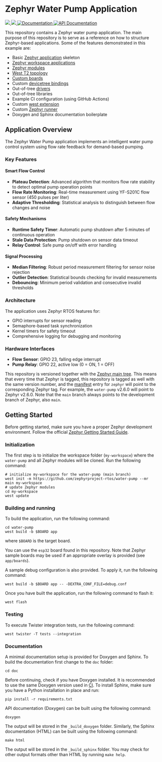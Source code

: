 # Zephyr Water Pump Application

<a href="https://github.com/zephyrproject-rtos/water-pump/actions/workflows/build.yml?query=branch%3Amain">
  <img src="https://github.com/zephyrproject-rtos/water-pump/actions/workflows/build.yml/badge.svg?event=push">
</a>
<a href="https://github.com/zephyrproject-rtos/water-pump/actions/workflows/docs.yml?query=branch%3Amain">
  <img src="https://github.com/zephyrproject-rtos/water-pump/actions/workflows/docs.yml/badge.svg?event=push">
</a>
<a href="https://zephyrproject-rtos.github.io/water-pump">
  <img alt="Documentation" src="https://img.shields.io/badge/documentation-3D578C?logo=sphinx&logoColor=white">
</a>
<a href="https://zephyrproject-rtos.github.io/water-pump/doxygen">
  <img alt="API Documentation" src="https://img.shields.io/badge/API-documentation-3D578C?logo=c&logoColor=white">
</a>

This repository contains a Zephyr water pump application. The main purpose of this
repository is to serve as a reference on how to structure Zephyr-based
applications. Some of the features demonstrated in this example are:

- Basic [Zephyr application][app_dev] skeleton
- [Zephyr workspace applications][workspace_app]
- [Zephyr modules][modules]
- [West T2 topology][west_t2]
- [Custom boards][board_porting]
- Custom [devicetree bindings][bindings]
- Out-of-tree [drivers][drivers]
- Out-of-tree libraries
- Example CI configuration (using GitHub Actions)
- Custom [west extension][west_ext]
- Custom [Zephyr runner][runner_ext]
- Doxygen and Sphinx documentation boilerplate

## Application Overview

The Zephyr Water Pump application implements an intelligent water pump control system using flow rate feedback for demand-based pumping.

### Key Features

#### Smart Flow Control
- **Plateau Detection**: Advanced algorithm that monitors flow rate stability to detect optimal pump operation points
- **Flow Rate Monitoring**: Real-time measurement using YF-S201C flow sensor (450 pulses per liter)
- **Adaptive Thresholding**: Statistical analysis to distinguish between flow changes and noise

#### Safety Mechanisms
- **Runtime Safety Timer**: Automatic pump shutdown after 5 minutes of continuous operation
- **Stale Data Protection**: Pump shutdown on sensor data timeout
- **Relay Control**: Safe pump on/off with error handling

#### Signal Processing
- **Median Filtering**: Robust period measurement filtering for sensor noise rejection
- **Outlier Detection**: Statistical bounds checking for invalid measurements
- **Debouncing**: Minimum period validation and consecutive invalid thresholds

### Architecture

The application uses Zephyr RTOS features for:
- GPIO interrupts for sensor reading
- Semaphore-based task synchronization
- Kernel timers for safety timeout
- Comprehensive logging for debugging and monitoring

### Hardware Interfaces
- **Flow Sensor**: GPIO 23, falling edge interrupt
- **Pump Relay**: GPIO 22, active low (0 = ON, 1 = OFF)

This repository is versioned together with the [Zephyr main tree][zephyr]. This
means that every time that Zephyr is tagged, this repository is tagged as well
with the same version number, and the [manifest](west.yml) entry for `zephyr`
will point to the corresponding Zephyr tag. For example, the `water-pump`
v2.6.0 will point to Zephyr v2.6.0. Note that the `main` branch always
points to the development branch of Zephyr, also `main`.

[app_dev]: https://docs.zephyrproject.org/latest/develop/application/index.html
[workspace_app]: https://docs.zephyrproject.org/latest/develop/application/index.html#zephyr-workspace-app
[modules]: https://docs.zephyrproject.org/latest/develop/modules.html
[west_t2]: https://docs.zephyrproject.org/latest/develop/west/workspaces.html#west-t2
[board_porting]: https://docs.zephyrproject.org/latest/guides/porting/board_porting.html
[bindings]: https://docs.zephyrproject.org/latest/guides/dts/bindings.html
[drivers]: https://docs.zephyrproject.org/latest/reference/drivers/index.html
[zephyr]: https://github.com/zephyrproject-rtos/zephyr
[west_ext]: https://docs.zephyrproject.org/latest/develop/west/extensions.html
[runner_ext]: https://docs.zephyrproject.org/latest/develop/modules.html#external-runners

## Getting Started

Before getting started, make sure you have a proper Zephyr development
environment. Follow the official
[Zephyr Getting Started Guide](https://docs.zephyrproject.org/latest/getting_started/index.html).

### Initialization

The first step is to initialize the workspace folder (``my-workspace``) where
the ``water-pump`` and all Zephyr modules will be cloned. Run the following
command:

```shell
# initialize my-workspace for the water-pump (main branch)
west init -m https://github.com/zephyrproject-rtos/water-pump --mr main my-workspace
# update Zephyr modules
cd my-workspace
west update
```

### Building and running

To build the application, run the following command:

```shell
cd water-pump
west build -b $BOARD app
```

where `$BOARD` is the target board.

You can use the `esp32` board found in this
repository. Note that Zephyr sample boards may be used if an
appropriate overlay is provided (see `app/boards`).

A sample debug configuration is also provided. To apply it, run the following
command:

```shell
west build -b $BOARD app -- -DEXTRA_CONF_FILE=debug.conf
```

Once you have built the application, run the following command to flash it:

```shell
west flash
```

### Testing

To execute Twister integration tests, run the following command:

```shell
west twister -T tests --integration
```

### Documentation

A minimal documentation setup is provided for Doxygen and Sphinx. To build the
documentation first change to the ``doc`` folder:

```shell
cd doc
```

Before continuing, check if you have Doxygen installed. It is recommended to
use the same Doxygen version used in [CI](.github/workflows/docs.yml). To
install Sphinx, make sure you have a Python installation in place and run:

```shell
pip install -r requirements.txt
```

API documentation (Doxygen) can be built using the following command:

```shell
doxygen
```

The output will be stored in the ``_build_doxygen`` folder. Similarly, the
Sphinx documentation (HTML) can be built using the following command:

```shell
make html
```

The output will be stored in the ``_build_sphinx`` folder. You may check for
other output formats other than HTML by running ``make help``.
